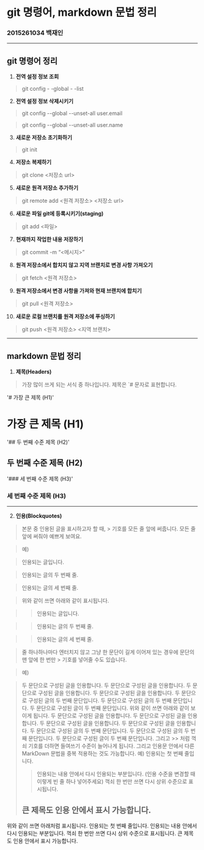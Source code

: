# git 명령어, markdown 문법 정리
### 2015261034 백재인
***
## git 명령어 정리
1. **전역 설정 정보 조회**
> git config - -global - -list
2. **전역 설정 정보 삭제시키기**
> git config --global --unset-all user.email

> git config --global --unset-all user.name
3. **새로운 저장소 초기화하기**
> git init
4. **저장소 복제하기**
> git clone <저장소 url>
5. **새로운 원격 저장소 추가하기**
> git remote add <원격 저장소> <저장소 url>
6. **새로운 파일 git에 등록시키기(staging)**
> git add <파일>
7. **현재까지 작업한 내용 저장하기**
> git commit -m “<메시지>”
8. **원격 저장소에서 합치지 않고 지역 브랜치로 변경 사항 가져오기**
> git fetch <원격 저장소>
9. **원격 저장소에서 변경 사항을 가져와 현재 브랜치에 합치기**
> git pull <원격 저장소>
10. **새로운 로컬 브랜치를 원격 저장소에 푸싱하기**
> git push <원격 저장소> <지역 브랜치>
***
## markdown 문법 정리
1. **제목(Headers)**
> 가장 많이 쓰게 되는 서식 중 하나입니다. 제목은 `# 문자로 표현합니다.

'# 가장 큰 제목 (H1)'
# 가장 큰 제목 (H1)
'## 두 번째 수준 제목 (H2)'
## 두 번째 수준 제목 (H2)
'### 세 번째 수준 제목 (H3)'
### 세 번째 수준 제목 (H3)
***
2. **인용(Blockquotes)**
> 본문 중 인용된 글을 표시하고자 할 때, > 기호를 모든 줄 앞에 써줍니다. 모든 줄 앞에 써줘야 예쁘게 보여요.

> 예)

> 인용되는 글입니다.

> 인용되는 글의 두 번째 줄.

> 인용되는 글의 세 번째 줄.

> 위와 같이 쓰면 아래와 같이 표시됩니다.

>> 인용되는 글입니다.

>> 인용되는 글의 두 번째 줄.

>> 인용되는 글의 세 번째 줄.

> 줄 하나하나마다 엔터치지 않고 그냥 한 문단이 길게 이어져 있는 경우에 문단의 맨 앞에 한 번만 > 기호를 넣어줄 수도 있습니다.

>예)

> 두 문단으로 구성된 글을 인용합니다. 두 문단으로 구성된 글을 인용합니다. 두 문단으로 구성된 글을 인용합니다. 두 문단으로 구성된 글을 인용합니다.
> 두 문단으로 구성된 글의 두 번째 문단입니다. 두 문단으로 구성된 글의 두 번째 문단입니다. 두 문단으로 구성된 글이 두 번째 문단입니다.
위와 같이 쓰면 아래와 같이 보이게 됩니다.
두 문단으로 구성된 글을 인용합니다. 두 문단으로 구성된 글을 인용합니다. 두 문단으로 구성된 글을 인용합니다. 두 문단으로 구성된 글을 인용합니다.
두 문단으로 구성된 글의 두 번째 문단입니다. 두 문단으로 구성된 글의 두 번째 문단입니다. 두 문단으로 구성된 글이 두 번째 문단입니다.
그리고 >> 처럼 꺽쇠 기호를 더하면 들여쓰기 수준이 늘어나게 됩니다. 그리고 인용문 안에서 다른 MarkDown 문법을 중복 적용하는 것도 가능합니다.
예)
> 인용되는 첫 번째 줄입니다.
>> 인용되는 내용 안에서 다시 인용되는 부분입니다.
> (인용 수준을 변경할 때 이렇게 빈 줄 하나 넣어주세요)
> 꺽쇠 한 번만 쓰면 다시 상위 수준으로 표시됩니다.
> ## 큰 제목도 인용 안에서 표시 가능합니다.
위와 같이 쓰면 아래처럼 표시됩니다.
인용되는 첫 번째 줄입니다.
인용되는 내용 안에서 다시 인용되는 부분입니다.
꺽쇠 한 번만 쓰면 다시 상위 수준으로 표시됩니다.
큰 제목도 인용 안에서 표시 가능합니다.
